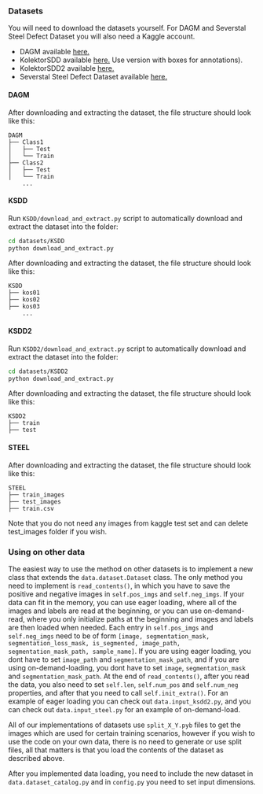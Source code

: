 ### Datasets
You will need to download the datasets yourself. For DAGM and Severstal Steel Defect Dataset you will also need a Kaggle account.
* DAGM available [here.](https://www.kaggle.com/mhskjelvareid/dagm-2007-competition-dataset-optical-inspection)
* KolektorSDD available [here.](https://www.vicos.si/Downloads/KolektorSDD) Use version with boxes for annotations).
* KolektorSDD2 available [here.](https://www.vicos.si/Downloads/KolektorSDD2)
* Severstal Steel Defect Dataset available [here.](https://www.kaggle.com/c/severstal-steel-defect-detection/data)

#### DAGM
After downloading and extracting the dataset, the file structure should look like this:
    
    DAGM    
    ├── Class1
    │   ├── Test
    │   └── Train
    ├── Class2
    │   ├── Test
    │   └── Train
        ...
        
#### KSDD
Run `KSDD/download_and_extract.py` script to automatically download and extract the dataset into the folder:

```bash
cd datasets/KSDD
python download_and_extract.py
```

After downloading and extracting the dataset, the file structure should look like this:

    KSDD
    ├── kos01
    ├── kos02
    ├── kos03
        ...


#### KSDD2
Run `KSDD2/download_and_extract.py` script to automatically download and extract the dataset into the folder:

```bash
cd datasets/KSDD2
python download_and_extract.py
```

After downloading and extracting the dataset, the file structure should look like this:

    KSDD2
    ├── train
    ├── test


#### STEEL
After downloading and extracting the dataset, the file structure should look like this:

    STEEL
    ├── train_images
    ├── test_images
    ├── train.csv

Note that you do not need any images from kaggle test set and can delete test_images folder if you wish.    

### Using on other data

The easiest way to use the method on other datasets is to implement a new class that extends the `data.dataset.Dataset` class.
The only method you need to implement is `read_contents()`, in which you have to save the positive and negative images in 
`self.pos_imgs` and `self.neg_imgs`.
If your data can fit in the memory, you can use eager loading, where all of the images and labels are read at the beginning, 
or you can use on-demand-read, where you only initialize paths at the beginning and images and labels are then loaded when needed.
Each entry in `self.pos_imgs` and `self.neg_imgs` need to be of form `[image, segmentation_mask, segmentation_loss_mask, is_segmented, image_path, segmentation_mask_path, sample_name]`.
If you are using eager loading, you dont have to set `image_path` and `segmentation_mask_path`, and if you are using on-demand-loading, you
dont have to set `image`, `segmentation_mask` and `segmentation_mask_path`.
At the end of `read_contents()`, after you read the data, you also need to set `self.len`, `self.num_pos` and `self.num_neg` properties, 
and after that you need to call `self.init_extra()`.
For an example of eager loading you can check out `data.input_ksdd2.py`, and you can check out `data.input_steel.py` for an example of 
on-demand-load.

All of our implementations of datasets use `split_X_Y.pyb` files to get the images which are used for certain training scenarios, however if you wish to
use the code on your own data, there is no need to generate or use split files, all that matters is that you load the contents of the dataset as described above.

After you implemented data loading, you need to include the new dataset in `data.dataset_catalog.py` and
in `config.py` you need to set input dimensions.
